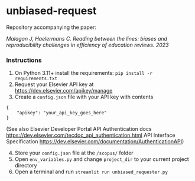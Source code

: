 # unbiased-request
Repository accompanying the paper:

_Malagon J, Haelermans C. Reading between the lines: biases and reproducibility challenges in efficiency of education reviews. 2023_

### Instructions
1. On Python 3.11+ install the requirements:
`pip install -r requirements.txt`
2. Request your Elsevier API key at https://dev.elsevier.com/apikey/manage
3. Create a `config.json` file with your API key with contents
```
{
    "apikey": "your_api_key_goes_here"
}
```
(See also
Elsevier Developer Portal API Authentication docs https://dev.elsevier.com/tecdoc_api_authentication.html
API Interface Specification https://dev.elsevier.com/documentation/AuthenticationAPI)

4. Store your `config.json` file at the `/scopus/` folder
5. Open `env_variables.py` and change `project_dir` to your current project directory
6. Open a terminal and run
`streamlit run unbiased_requester.py`
